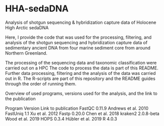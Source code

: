# HHA-sedaDNA
Analysis of shotgun sequencing &amp; hybridization capture data of Holocene High Arctic sedaDNA

Here, I provide the code that was used for the processing, filtering, and analysis of the shotgun sequencing and hybridization capture data of sedimentary ancient DNA from four marine sediment core from around Northern Greenland.

The processing of the sequencing data and taxonomic classification were carried out on a HPC The code to process the data is part of this README. Further data processing, filtering and the analysis of the data was carried out in R. The R-scripts are part of this repository and the README guides through the order of running them.

Overview of used programs, versions used for the analysis, and the link to the publication

Program	Version	Link to publication
FastQC	0.11.9	Andrews et al. 2010
FastUniq	1.1	Xu et al. 2012
Fastp	0.20.0	Chen et al. 2018
kraken2	2.0.8-beta	Wood et al. 2019
HOPS	0.3.4	Hübler et al. 2019
R	4.0.3	
